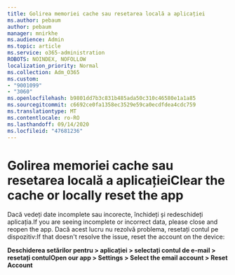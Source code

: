 ```yaml
---
title: Golirea memoriei cache sau resetarea locală a aplicației
ms.author: pebaum
author: pebaum
manager: mnirkhe
ms.audience: Admin
ms.topic: article
ms.service: o365-administration
ROBOTS: NOINDEX, NOFOLLOW
localization_priority: Normal
ms.collection: Adm_O365
ms.custom:
- "9001099"
- "3060"
ms.openlocfilehash: b9801dd7b3c831b485ada50c310c46580e1a1a85
ms.sourcegitcommit: c6692ce0fa1358ec3529e59ca0ecdfdea4cdc759
ms.translationtype: MT
ms.contentlocale: ro-RO
ms.lasthandoff: 09/14/2020
ms.locfileid: "47681236"
---
```

# <a name="clear-the-cache-or-locally-reset-the-app"></a><span data-ttu-id="7fe14-102">Golirea memoriei cache sau resetarea locală a aplicației</span><span class="sxs-lookup"><span data-stu-id="7fe14-102">Clear the cache or locally reset the app</span></span>

<span data-ttu-id="7fe14-103">Dacă vedeți date incomplete sau incorecte, închideți și redeschideți aplicația.</span><span class="sxs-lookup"><span data-stu-id="7fe14-103">If you are seeing incomplete or incorrect data, please close and reopen the app.</span></span>  <span data-ttu-id="7fe14-104">Dacă acest lucru nu rezolvă problema, resetați contul pe dispozitiv:</span><span class="sxs-lookup"><span data-stu-id="7fe14-104">If that doesn't resolve the issue, reset the account on the device:</span></span> 

<span data-ttu-id="7fe14-105">**Deschiderea setărilor pentru > aplicației > selectați contul de e-mail > resetați contul**</span><span class="sxs-lookup"><span data-stu-id="7fe14-105">**Open our app > Settings > Select the email account > Reset Account**</span></span>